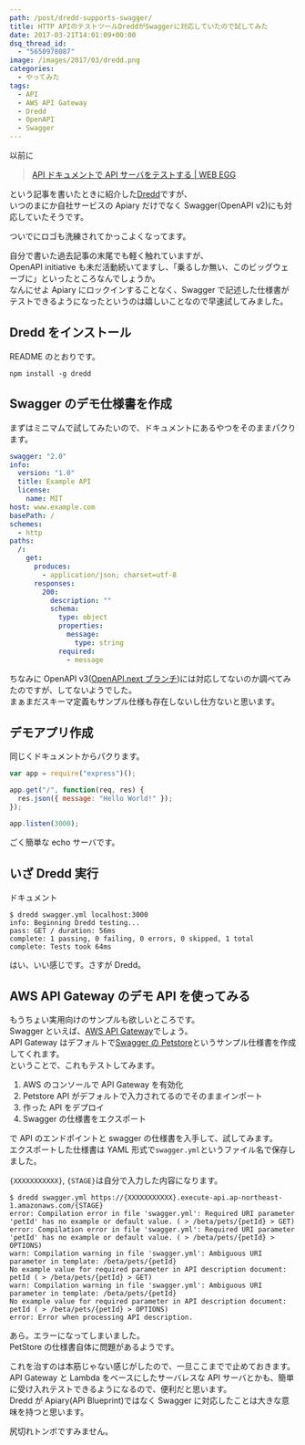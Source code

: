 ```yaml
---
path: /post/dredd-supports-swagger/
title: HTTP APIのテストツールDreddがSwaggerに対応していたので試してみた
date: 2017-03-21T14:01:09+00:00
dsq_thread_id:
  - "5650978087"
image: /images/2017/03/dredd.png
categories:
  - やってみた
tags:
  - API
  - AWS API Gateway
  - Dredd
  - OpenAPI
  - Swagger
---
```


以前に

> [API ドキュメントで API サーバをテストする \| WEB EGG](/post/how-to-test-api-server-with-api-spec/)

という記事を書いたときに紹介した[Dredd](https://github.com/apiaryio/dredd)ですが、  
いつのまにか自社サービスの Apiary だけでなく Swagger(OpenAPI v2)にも対応していたそうです。

ついでにロゴも洗練されてかっこよくなってます。

自分で書いた過去記事の末尾でも軽く触れていますが、  
OpenAPI initiative も未だ活動続いてますし、「乗るしか無い、このビッグウェーブに」といったところなんでしょうか。  
なんにせよ Apiary にロックインすることなく、Swagger で記述した仕様書がテストできるようになったというのは嬉しいことなので早速試してみました。

<!--more-->

## Dredd をインストール

README のとおりです。

```
npm install -g dredd
```

## Swagger のデモ仕様書を作成

まずはミニマムで試してみたいので、ドキュメントにあるやつをそのままパクります。

```yaml
swagger: "2.0"
info:
  version: "1.0"
  title: Example API
  license:
    name: MIT
host: www.example.com
basePath: /
schemes:
  - http
paths:
  /:
    get:
      produces:
        - application/json; charset=utf-8
      responses:
        200:
          description: ""
          schema:
            type: object
            properties:
              message:
                type: string
            required:
              - message
```

ちなみに OpenAPI v3([OpenAPI.next ブランチ](https://github.com/OAI/OpenAPI-Specification/tree/OpenAPI.next))には対応してないのか調べてみたのですが、してないようでした。  
まぁまだスキーマ定義もサンプル仕様も存在しないし仕方ないと思います。

## デモアプリ作成

同じくドキュメントからパクります。

```javascript
var app = require("express")();

app.get("/", function(req, res) {
  res.json({ message: "Hello World!" });
});

app.listen(3000);
```

ごく簡単な echo サーバです。

## いざ Dredd 実行

ドキュメント

```
$ dredd swagger.yml localhost:3000
info: Beginning Dredd testing...
pass: GET / duration: 56ms
complete: 1 passing, 0 failing, 0 errors, 0 skipped, 1 total
complete: Tests took 64ms
```

はい、いい感じです。さすが Dredd。

## AWS API Gateway のデモ API を使ってみる

もうちょい実用向けのサンプルも欲しいところです。  
Swagger といえば、[AWS API Gateway](https://aws.amazon.com/jp/api-gateway/)でしょう。  
API Gateway はデフォルトで[Swagger の Petstore](http://petstore.swagger.io/)というサンプル仕様書を作成してくれます。  
ということで、これもテストしてみます。

1. AWS のコンソールで API Gateway を有効化
2. Petstore API がデフォルトで入力されてるのでそのままインポート
3. 作った API をデプロイ
4. Swagger の仕様書をエクスポート

で API のエンドポイントと swagger の仕様書を入手して、試してみます。  
エクスポートした仕様書は YAML 形式で`swagger.yml`というファイル名で保存しました。

`{XXXXXXXXXXX}`, `{STAGE}`は自分で入力した内容になります。

```
$ dredd swagger.yml https://{XXXXXXXXXXX}.execute-api.ap-northeast-1.amazonaws.com/{STAGE}
error: Compilation error in file 'swagger.yml': Required URI parameter 'petId' has no example or default value. ( > /beta/pets/{petId} > GET)
error: Compilation error in file 'swagger.yml': Required URI parameter 'petId' has no example or default value. ( > /beta/pets/{petId} > OPTIONS)
warn: Compilation warning in file 'swagger.yml': Ambiguous URI parameter in template: /beta/pets/{petId}
No example value for required parameter in API description document: petId ( > /beta/pets/{petId} > GET)
warn: Compilation warning in file 'swagger.yml': Ambiguous URI parameter in template: /beta/pets/{petId}
No example value for required parameter in API description document: petId ( > /beta/pets/{petId} > OPTIONS)
error: Error when processing API description.
```

あら。エラーになってしまいました。  
PetStore の仕様書自体に問題があるようです。

これを治すのは本筋じゃない感じがしたので、一旦ここまでで止めておきます。  
API Gateway と Lambda をベースにしたサーバレスな API サーバとかも、簡単に受け入れテストできるようになるので、便利だと思います。  
Dredd が Apiary(API Blueprint)ではなく Swagger に対応したことは大きな意味を持つと思います。

尻切れトンボですみません。
